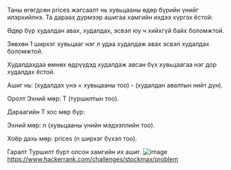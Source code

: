 Таны өгөгдсөн prices жагсаалт нь хувьцааны өдөр бүрийн үнийг илэрхийлнэ. Та дараах дүрмээр ашигаа хамгийн ихдээ хүргэх ёстой:

Өдөр бүр худалдан авах, худалдах, эсвэл юу ч хийхгүй байх боломжтой.

Зөвхөн 1 ширхэг хувьцааг нэг л удаа худалдаж авах эсвэл худалдах боломжтой.

Худалдахдаа өмнөх өдрүүдэд худалдаж авсан бүх хувьцаагаа нэг дор худалдах ёстой.

Ашиг нь: (худалдах үнэ × хувьцааны тоо) - (худалдан авалтын нийт дүн).

Оролт Эхний мөр: T (туршилтын тоо).

Дараагийн T хос мөр бүр:

Эхний мөр: n (хувьцааны үнийн мэдээллийн тоо).

Хоёр дахь мөр: prices (n ширхэг бүхэл тоо).

Гаралт Туршилт бүрт олсон хамгийн их ашиг.
![image](https://github.com/user-attachments/assets/8ccc1faf-f6b7-4351-8dff-890f7b4321c5)
https://www.hackerrank.com/challenges/stockmax/problem
